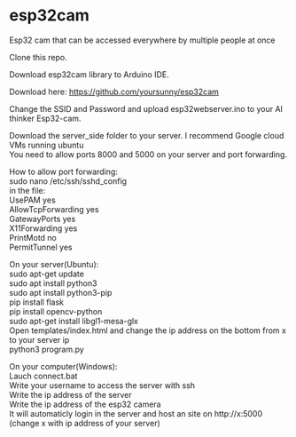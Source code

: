 # esp32cam
Esp32 cam that can be accessed everywhere by multiple people at once

Clone this repo.

Download esp32cam library to Arduino IDE.

Download here: https://github.com/yoursunny/esp32cam

Change the SSID and Password and upload esp32webserver.ino to your AI thinker Esp32-cam.

Download the server_side folder to your server. I recommend Google cloud VMs running ubuntu <br />
You need to allow ports 8000 and 5000 on your server and port forwarding. <br />

How to allow port forwarding: <br />
  sudo nano /etc/ssh/sshd_config <br />
  in the file: <br />
    UsePAM yes <br />
    AllowTcpForwarding yes <br />
    GatewayPorts yes <br />
    X11Forwarding yes <br />
    PrintMotd no <br />
    PermitTunnel yes <br />

On your server(Ubuntu): <br />
  sudo apt-get update <br />
  sudo apt install python3 <br />
  sudo apt install python3-pip <br />
  pip install flask <br />
  pip install opencv-python  <br />
  sudo apt-get install libgl1-mesa-glx <br />
  Open templates/index.html and change the ip address on the bottom from x to your server ip  <br />
  python3 program.py <br />

On your computer(Windows): <br />
  Lauch connect.bat <br />
  Write your username to access the server with ssh <br />
  Write the ip address of the server <br />
  Write the ip address of the esp32 camera <br />
  It will automaticly login in the server and host an site on http://x:5000 (change x with ip address of your server) <br />



